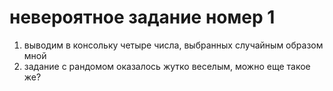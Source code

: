 # невероятное задание номер 1

1. выводим в консольку четыре числа, выбранных случайным образом мной
2. задание с рандомом оказалось жутко веселым, можно еще такое же?